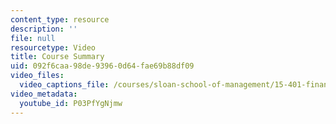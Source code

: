 ```yaml
---
content_type: resource
description: ''
file: null
resourcetype: Video
title: Course Summary
uid: 092f6caa-98de-9396-0d64-fae69b88df09
video_files:
  video_captions_file: /courses/sloan-school-of-management/15-401-finance-theory-i-fall-2008/video-lectures-and-slides/course-summary/course-summary/P03PfYgNjmw.vtt
video_metadata:
  youtube_id: P03PfYgNjmw
---
```

